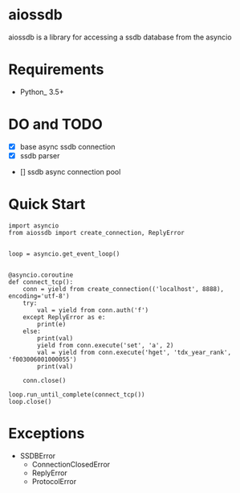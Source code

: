 # aiossdb
aiossdb is a library for accessing a ssdb database from the asyncio

Requirements
============

- Python_ 3.5+

DO and TODO
===========

- [x] base async ssdb connection
- [x] ssdb parser
- [] ssdb async connection pool


Quick Start
===========

```
import asyncio
from aiossdb import create_connection, ReplyError


loop = asyncio.get_event_loop()


@asyncio.coroutine
def connect_tcp():
    conn = yield from create_connection(('localhost', 8888), encoding='utf-8')
    try:
        val = yield from conn.auth('f')
    except ReplyError as e:
        print(e)
    else:
        print(val)
        yield from conn.execute('set', 'a', 2)
        val = yield from conn.execute('hget', 'tdx_year_rank', 'f003006001000055')
        print(val)

    conn.close()

loop.run_until_complete(connect_tcp())
loop.close()
```

Exceptions
==========

- SSDBError
    - ConnectionClosedError
    - ReplyError
    - ProtocolError